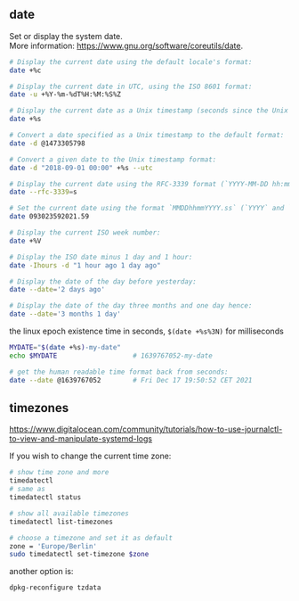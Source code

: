 ## date

Set or display the system date.  
More information: https://www.gnu.org/software/coreutils/date.  
```bash
# Display the current date using the default locale's format:
date +%c

# Display the current date in UTC, using the ISO 8601 format:
date -u +%Y-%m-%dT%H:%M:%S%Z

# Display the current date as a Unix timestamp (seconds since the Unix epoch):
date +%s

# Convert a date specified as a Unix timestamp to the default format:
date -d @1473305798

# Convert a given date to the Unix timestamp format:
date -d "2018-09-01 00:00" +%s --utc

# Display the current date using the RFC-3339 format (`YYYY-MM-DD hh:mm:ss TZ`):
date --rfc-3339=s

# Set the current date using the format `MMDDhhmmYYYY.ss` (`YYYY` and `.ss` are optional):
date 093023592021.59

# Display the current ISO week number:
date +%V

# Display the ISO date minus 1 day and 1 hour:
date -Ihours -d "1 hour ago 1 day ago"

# Display the date of the day before yesterday:
date --date='2 days ago'

# Display the date of the day three months and one day hence:
date --date='3 months 1 day'
```

the linux epoch existence time in seconds, `$(date +%s%3N)` for milliseconds
```bash
MYDATE="$(date +%s)-my-date"
echo $MYDATE                   # 1639767052-my-date

# get the human readable time format back from seconds:
date --date @1639767052        # Fri Dec 17 19:50:52 CET 2021
```

## timezones

https://www.digitalocean.com/community/tutorials/how-to-use-journalctl-to-view-and-manipulate-systemd-logs

If you wish to change the current time zone:
```bash
# show time zone and more
timedatectl
# same as
timedatectl status

# show all available timezones
timedatectl list-timezones

# choose a timezone and set it as default
zone = 'Europe/Berlin'
sudo timedatectl set-timezone $zone
```

another option is:
```bash
dpkg-reconfigure tzdata
```


